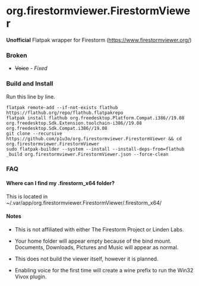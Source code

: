 # org.firestormviewer.FirestormViewer

**Unofficial** Flatpak wrapper for Firestorm (https://www.firestormviewer.org/)

### Broken
* ~~Voice~~ *- Fixed*

### Build and Install
Run this line by line.

```shell
flatpak remote-add --if-not-exists flathub https://flathub.org/repo/flathub.flatpakrepo
flatpak install flathub org.freedesktop.Platform.Compat.i386//19.08 org.freedesktop.Sdk.Extension.toolchain-i386//19.08 org.freedesktop.Sdk.Compat.i386//19.08
git clone --recursive https://github.com/p1u3o/org.firestormviewer.FirestormViewer && cd org.firestormviewer.FirestormViewer
sudo flatpak-builder --system --install --install-deps-from=flathub _build org.firestormviewer.FirestormViewer.json --force-clean
```

### FAQ

#### Where can I find my .firestorm_x64 folder?

This is located in ~/.var/app/org.firestormviewer.FirestormViewer/.firestorm_x64/


#### Notes
* This is not affiliated with either The Firestorm Project or Linden Labs.

* Your home folder will appear empty because of the bind mount. Documents, Downloads, Pictures and Music will appear as normal.

* This does not build the viewer itself, however it is planned.

* Enabling voice for the first time will create a wine prefix to run the Win32 Vivox plugin.
